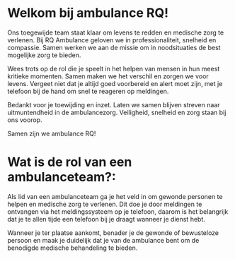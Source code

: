 # Welkom bij ambulance RQ!
Ons toegewijde team staat klaar om levens te redden en medische zorg te verlenen. Bij RQ Ambulance geloven we in professionaliteit, snelheid en compassie. Samen werken we aan de missie om in noodsituaties de best mogelijke zorg te bieden.

Wees trots op de rol die je speelt in het helpen van mensen in hun meest kritieke momenten. Samen maken we het verschil en zorgen we voor levens. Vergeet niet dat je altijd goed voorbereid en alert moet zijn, met je telefoon bij de hand om snel te reageren op meldingen.

Bedankt voor je toewijding en inzet. Laten we samen blijven streven naar uitmuntendheid in de ambulancezorg. Veiligheid, snelheid en zorg staan bij ons voorop.

Samen zijn we ambulance RQ!

# Wat is de rol van een ambulanceteam?:
Als lid van een ambulanceteam ga je het veld in om gewonde personen te helpen en medische zorg te verlenen. Dit doe je door meldingen te ontvangen via het meldingssysteem op je telefoon, daarom is het belangrijk dat je te allen tijde een telefoon bij je draagt wanneer je dienst hebt.

Wanneer je ter plaatse aankomt, benader je de gewonde of bewusteloze persoon en maak je duidelijk dat je van de ambulance bent om de benodigde medische behandeling te bieden.